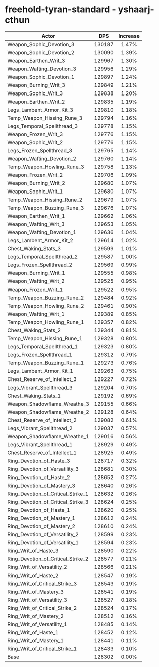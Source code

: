 # freehold-tyran-standard - yshaarj-cthun
| Actor | DPS | Increase |
|---|:---:|:---:|
|Weapon_Sophic_Devotion_3|130187|1.47%|
|Weapon_Sophic_Devotion_2|130090|1.39%|
|Weapon_Earthen_Writ_3|129967|1.30%|
|Weapon_Wafting_Devotion_3|129956|1.29%|
|Weapon_Sophic_Devotion_1|129897|1.24%|
|Weapon_Burning_Writ_3|129849|1.21%|
|Weapon_Sophic_Writ_3|129838|1.20%|
|Weapon_Earthen_Writ_2|129835|1.19%|
|Legs_Lambent_Armor_Kit_3|129810|1.18%|
|Temp_Weapon_Hissing_Rune_3|129794|1.16%|
|Legs_Temporal_Spellthread_3|129778|1.15%|
|Weapon_Frozen_Writ_3|129776|1.15%|
|Weapon_Sophic_Writ_2|129776|1.15%|
|Legs_Frozen_Spellthread_3|129765|1.14%|
|Weapon_Wafting_Devotion_2|129760|1.14%|
|Temp_Weapon_Howling_Rune_3|129758|1.13%|
|Weapon_Frozen_Writ_2|129706|1.09%|
|Weapon_Burning_Writ_2|129680|1.07%|
|Weapon_Sophic_Writ_1|129680|1.07%|
|Temp_Weapon_Hissing_Rune_2|129679|1.07%|
|Temp_Weapon_Buzzing_Rune_3|129676|1.07%|
|Weapon_Earthen_Writ_1|129662|1.06%|
|Weapon_Wafting_Writ_3|129653|1.05%|
|Weapon_Wafting_Devotion_1|129636|1.04%|
|Legs_Lambent_Armor_Kit_2|129614|1.02%|
|Chest_Waking_Stats_3|129599|1.01%|
|Legs_Temporal_Spellthread_2|129587|1.00%|
|Legs_Frozen_Spellthread_2|129569|0.99%|
|Weapon_Burning_Writ_1|129555|0.98%|
|Weapon_Wafting_Writ_2|129525|0.95%|
|Weapon_Frozen_Writ_1|129522|0.95%|
|Temp_Weapon_Buzzing_Rune_2|129484|0.92%|
|Temp_Weapon_Howling_Rune_2|129461|0.90%|
|Weapon_Wafting_Writ_1|129389|0.85%|
|Temp_Weapon_Howling_Rune_1|129357|0.82%|
|Chest_Waking_Stats_2|129344|0.81%|
|Temp_Weapon_Hissing_Rune_1|129328|0.80%|
|Legs_Temporal_Spellthread_1|129323|0.80%|
|Legs_Frozen_Spellthread_1|129312|0.79%|
|Temp_Weapon_Buzzing_Rune_1|129273|0.76%|
|Legs_Lambent_Armor_Kit_1|129263|0.75%|
|Chest_Reserve_of_Intellect_3|129227|0.72%|
|Legs_Vibrant_Spellthread_3|129204|0.70%|
|Chest_Waking_Stats_1|129192|0.69%|
|Weapon_Shadowflame_Wreathe_3|129155|0.66%|
|Weapon_Shadowflame_Wreathe_2|129128|0.64%|
|Chest_Reserve_of_Intellect_2|129082|0.61%|
|Legs_Vibrant_Spellthread_2|129037|0.57%|
|Weapon_Shadowflame_Wreathe_1|129016|0.56%|
|Legs_Vibrant_Spellthread_1|128929|0.49%|
|Chest_Reserve_of_Intellect_1|128925|0.49%|
|Ring_Devotion_of_Haste_3|128717|0.32%|
|Ring_Devotion_of_Versatility_3|128681|0.30%|
|Ring_Devotion_of_Haste_2|128652|0.27%|
|Ring_Devotion_of_Mastery_3|128640|0.26%|
|Ring_Devotion_of_Critical_Strike_1|128632|0.26%|
|Ring_Devotion_of_Critical_Strike_3|128624|0.25%|
|Ring_Devotion_of_Haste_1|128620|0.25%|
|Ring_Devotion_of_Mastery_1|128612|0.24%|
|Ring_Devotion_of_Mastery_2|128610|0.24%|
|Ring_Devotion_of_Versatility_2|128599|0.23%|
|Ring_Devotion_of_Versatility_1|128594|0.23%|
|Ring_Writ_of_Haste_3|128590|0.22%|
|Ring_Devotion_of_Critical_Strike_2|128577|0.21%|
|Ring_Writ_of_Versatility_2|128566|0.21%|
|Ring_Writ_of_Haste_2|128547|0.19%|
|Ring_Writ_of_Critical_Strike_3|128543|0.19%|
|Ring_Writ_of_Mastery_3|128541|0.19%|
|Ring_Writ_of_Versatility_3|128527|0.18%|
|Ring_Writ_of_Critical_Strike_2|128524|0.17%|
|Ring_Writ_of_Mastery_2|128512|0.16%|
|Ring_Writ_of_Versatility_1|128485|0.14%|
|Ring_Writ_of_Haste_1|128452|0.12%|
|Ring_Writ_of_Mastery_1|128441|0.11%|
|Ring_Writ_of_Critical_Strike_1|128433|0.10%|
|Base|128302|0.00%|
